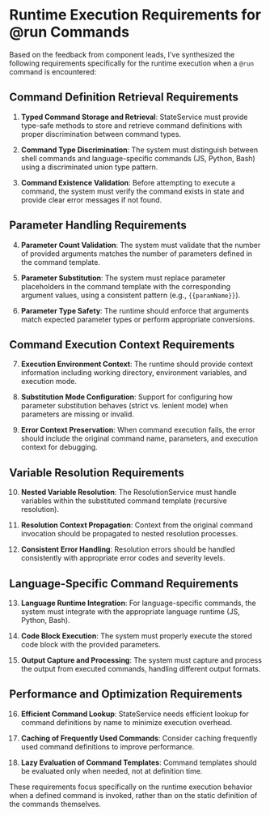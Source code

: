 # Runtime Execution Requirements for @run Commands

Based on the feedback from component leads, I've synthesized the following requirements specifically for the runtime execution when a `@run` command is encountered:

## Command Definition Retrieval Requirements

1. **Typed Command Storage and Retrieval**: StateService must provide type-safe methods to store and retrieve command definitions with proper discrimination between command types.

2. **Command Type Discrimination**: The system must distinguish between shell commands and language-specific commands (JS, Python, Bash) using a discriminated union type pattern.

3. **Command Existence Validation**: Before attempting to execute a command, the system must verify the command exists in state and provide clear error messages if not found.

## Parameter Handling Requirements

4. **Parameter Count Validation**: The system must validate that the number of provided arguments matches the number of parameters defined in the command template.

5. **Parameter Substitution**: The system must replace parameter placeholders in the command template with the corresponding argument values, using a consistent pattern (e.g., `{{paramName}}`).

6. **Parameter Type Safety**: The runtime should enforce that arguments match expected parameter types or perform appropriate conversions.

## Command Execution Context Requirements

7. **Execution Environment Context**: The runtime should provide context information including working directory, environment variables, and execution mode.

8. **Substitution Mode Configuration**: Support for configuring how parameter substitution behaves (strict vs. lenient mode) when parameters are missing or invalid.

9. **Error Context Preservation**: When command execution fails, the error should include the original command name, parameters, and execution context for debugging.

## Variable Resolution Requirements

10. **Nested Variable Resolution**: The ResolutionService must handle variables within the substituted command template (recursive resolution).

11. **Resolution Context Propagation**: Context from the original command invocation should be propagated to nested resolution processes.

12. **Consistent Error Handling**: Resolution errors should be handled consistently with appropriate error codes and severity levels.

## Language-Specific Command Requirements

13. **Language Runtime Integration**: For language-specific commands, the system must integrate with the appropriate language runtime (JS, Python, Bash).

14. **Code Block Execution**: The system must properly execute the stored code block with the provided parameters.

15. **Output Capture and Processing**: The system must capture and process the output from executed commands, handling different output formats.

## Performance and Optimization Requirements

16. **Efficient Command Lookup**: StateService needs efficient lookup for command definitions by name to minimize execution overhead.

17. **Caching of Frequently Used Commands**: Consider caching frequently used command definitions to improve performance.

18. **Lazy Evaluation of Command Templates**: Command templates should be evaluated only when needed, not at definition time.

These requirements focus specifically on the runtime execution behavior when a defined command is invoked, rather than on the static definition of the commands themselves.